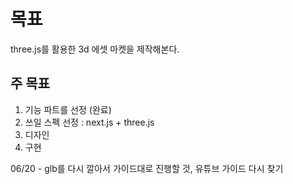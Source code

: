 # 목표

three.js를 활용한 3d 에셋 마켓을 제작해본다.

## 주 목표

1. 기능 파트를 선정 (완료)
2. 쓰일 스펙 선정 : next.js + three.js
3. 디자인
4. 구현

06/20 - glb를 다시 깔아서 가이드대로 진행할 것, 유튜브 가이드 다시 찾기
